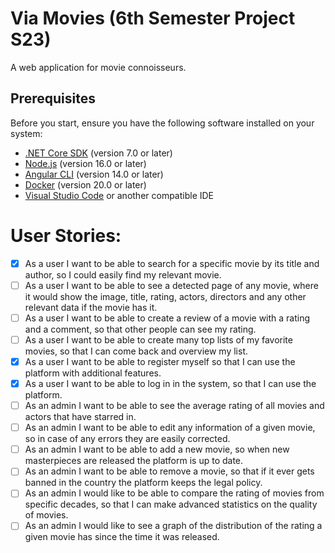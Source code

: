# Via Movies (6th Semester Project S23)

A web application for movie connoisseurs.

## Prerequisites

Before you start, ensure you have the following software installed on your system:

- [.NET Core SDK](https://dotnet.microsoft.com/download) (version 7.0 or later)
- [Node.js](https://nodejs.org/en/) (version 16.0 or later)
- [Angular CLI](https://cli.angular.io/) (version 14.0 or later)
- [Docker](https://docs.docker.com/get-docker/) (version 20.0 or later)
- [Visual Studio Code](https://code.visualstudio.com/download) or another compatible IDE

# User Stories:

- [x] As a user I want to be able to search for a specific movie by its title and author, so I could easily find my relevant movie.
- [ ] As a user I want to be able to see a detected page of any movie, where it would show the image, title, rating, actors, directors and any other relevant data if the movie has it.
- [ ] As a user I want to be able to create a review of a movie with a rating and a comment, so that other people can see my rating.
- [ ] As a user I want to be able to create many top lists of my favorite movies, so that I can come back and overview my list. 
- [x] As a user I want to be able to register myself so that I can use the platform with additional features.
- [x] As a user I want to be able to log in in the system, so that I can use the platform.
- [ ] As an admin I want to be able to see the average rating of all movies and actors that have starred in. 
- [ ] As an admin I want to be able to edit any information of a given movie, so in case of any errors they are easily corrected. 
- [ ] As an admin I want to be able to add a new movie, so when new masterpieces are released the platform is up to date. 
- [ ] As an admin I want to be able to remove a movie, so that if it ever gets banned in the country the platform keeps the legal policy.
- [ ] As an admin I would like to be able to compare the rating of movies from specific decades, so that I can make advanced statistics on the quality of movies. 
- [ ] As an admin I would like to see a graph of the distribution of the rating a given movie has since the time it was released. 
